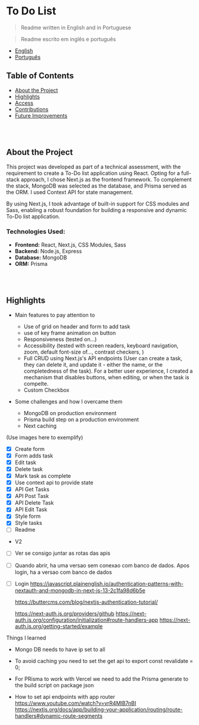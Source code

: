 # To Do List

> Readme written in English and in Portuguese

> Readme escrito em inglês e português

- [English](#english)
- [Português](#portugues)

## <a id="english">Table of Contents</a>

- [About the Project](#about)
- [Highlights](#highlights)
- [Access](#access)
- [Contributions](#contributions)
- [Future Improvements](#future)

<br>
<br>

## <a id="about">About the Project</a>

This project was developed as part of a technical assessment, with the requirement to create a To-Do list application using React. Opting for a full-stack approach, I chose Next.js as the frontend framework. To complement the stack, MongoDB was selected as the database, and Prisma served as the ORM. I used Context API for state management.

By using Next.js, I took advantage of built-in support for CSS modules and Sass, enabling a robust foundation for building a responsive and dynamic To-Do list application.

### Technologies Used:

- **Frontend:** React, Next.js, CSS Modules, Sass
- **Backend:** Node.js, Express
- **Database:** MongoDB
- **ORM:** Prisma

<br>
<br>

## <a id="added">Highlights</a>

- Main features to pay attention to
  - Use of grid on header and form to add task
  - use of key frame animation on button
  - Responsiveness (tested on...)
  - Accessibility (tested with screen readers, keyboard navigation, zoom, default font-size of..., contrast checkers, )
  - Full CRUD using Next.js's API endpoints (User can create a task, they can delete it, and update it - either the name, or the completedness of the task). For a better user experience, I created a mechanism that disables buttons, when editing, or when the task is compelte.
  - Custom Checkbox
- Some challenges and how I overcame them

  - MongoDB on production environment
  - Prisma build step on a production environment
  - Next caching

(Use images here to exemplify)

- [x] Create form
- [x] Form adds task
- [x] Edit task
- [x] Delete task
- [x] Mark task as complete
- [x] Use context api to provide state
- [x] API Get Tasks
- [x] API Post Task
- [x] API Delete Task
- [x] API Edit Task
- [x] Style form
- [x] Style tasks
- [ ] Readme

- V2
- [ ] Ver se consigo juntar as rotas das apis
- [ ] Quando abrir, ha uma versao sem conexao com banco de dados. Apos login, ha a versao com banco de dados
- [ ] Login
      https://javascript.plainenglish.io/authentication-patterns-with-nextauth-and-mongodb-in-next-js-13-2c1fa98d6b5e

  https://buttercms.com/blog/nextjs-authentication-tutorial/

  https://next-auth.js.org/providers/github
  https://next-auth.js.org/configuration/initialization#route-handlers-app
  https://next-auth.js.org/getting-started/example

Things I learned

- Mongo DB needs to have ip set to all
- To avoid caching you need to set the get api to export const revalidate = 0;
- For PRisma to work with Vercel we need to add the Prisma generate to the build script on package json

- How to set api endpoints with app router
  https://www.youtube.com/watch?v=vrR4MlB7nBI
  https://nextjs.org/docs/app/building-your-application/routing/route-handlers#dynamic-route-segments

